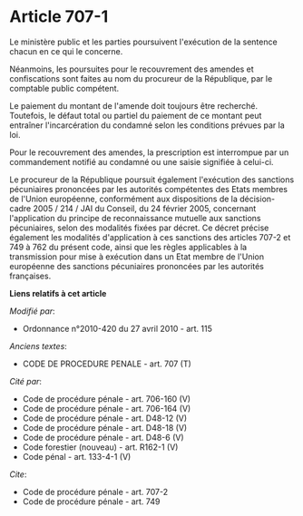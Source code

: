# Article 707-1

Le ministère public et les parties poursuivent l'exécution de la sentence chacun en ce qui le concerne. 

Néanmoins, les poursuites pour le recouvrement des amendes et confiscations sont faites au nom du procureur de la République,
par le comptable public compétent. 

Le paiement du montant de l'amende doit toujours être recherché. Toutefois, le défaut total ou partiel du paiement de ce
montant peut entraîner l'incarcération du condamné selon les conditions prévues par la loi. 

Pour le recouvrement des amendes, la prescription est interrompue par un commandement notifié au condamné ou une saisie
signifiée à celui-ci. 

Le procureur de la République poursuit également l'exécution des sanctions pécuniaires prononcées par les autorités
compétentes des Etats membres de l'Union européenne, conformément aux dispositions de la décision-cadre 2005 / 214 / JAI du
Conseil, du 24 février 2005, concernant l'application du principe de reconnaissance mutuelle aux sanctions pécuniaires, selon
des modalités fixées par décret. Ce décret précise également les modalités d'application à ces sanctions des articles 707-2
et 749 à 762 du présent code, ainsi que les règles applicables à la transmission pour mise à exécution dans un Etat membre de
l'Union européenne des sanctions pécuniaires prononcées par les autorités françaises.

**Liens relatifs à cet article**

_Modifié par_:

  - Ordonnance n°2010-420  du 27 avril 2010 - art. 115

_Anciens textes_:

  - CODE DE PROCEDURE PENALE - art. 707 (T)

_Cité par_:

  - Code de procédure pénale - art. 706-160 (V)
  - Code de procédure pénale - art. 706-164 (V)
  - Code de procédure pénale - art. D48-12 (V)
  - Code de procédure pénale - art. D48-18 (V)
  - Code de procédure pénale - art. D48-6 (V)
  - Code forestier (nouveau) - art. R162-1 (V)
  - Code pénal - art. 133-4-1 (V)

_Cite_:

  - Code de procédure pénale - art. 707-2
  - Code de procédure pénale - art. 749
